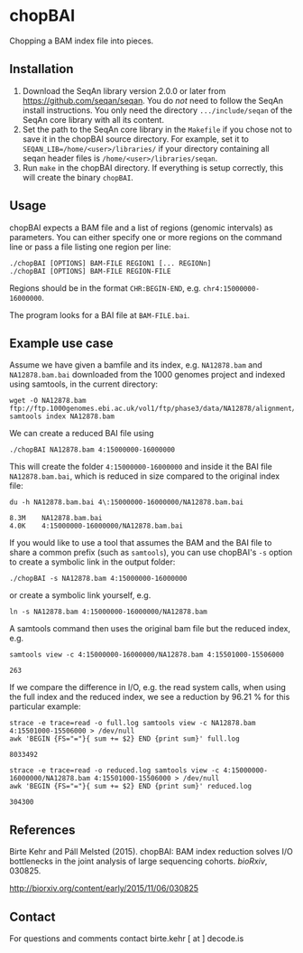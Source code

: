 chopBAI
=======

Chopping a BAM index file into pieces.


Installation
------------

1. Download the SeqAn library version 2.0.0 or later from https://github.com/seqan/seqan.
   You do *not* need to follow the SeqAn install instructions.
   You only need the directory `.../include/seqan` of the SeqAn core library with all its content.
2. Set the path to the SeqAn core library in the `Makefile` if you chose not to save it in the chopBAI source directory.
   For example, set it to `SEQAN_LIB=/home/<user>/libraries/` if your directory containing all seqan header files is
   `/home/<user>/libraries/seqan`.
3. Run `make` in the chopBAI directory. If everything is setup correctly, this will create the binary `chopBAI`.


Usage
-----

chopBAI expects a BAM file and a list of regions (genomic intervals) as parameters.
You can either specify one or more regions on the command line or pass a file listing one region per line:

    ./chopBAI [OPTIONS] BAM-FILE REGION1 [... REGIONn]
    ./chopBAI [OPTIONS] BAM-FILE REGION-FILE


Regions should be in the format `CHR:BEGIN-END`, e.g. `chr4:15000000-16000000`.

The program looks for a BAI file at `BAM-FILE.bai`.


Example use case
----------------

Assume we have given a bamfile and its index, e.g. `NA12878.bam` and `NA12878.bam.bai` downloaded from the 1000 genomes project and indexed using samtools, in the current directory:

    wget -O NA12878.bam ftp://ftp.1000genomes.ebi.ac.uk/vol1/ftp/phase3/data/NA12878/alignment/NA12878.mapped.ILLUMINA.bwa.CEU.low_coverage.20121211.bam
    samtools index NA12878.bam

We can create a reduced BAI file using

    ./chopBAI NA12878.bam 4:15000000-16000000

This will create the folder `4:15000000-16000000` and inside it the BAI file `NA12878.bam.bai`, which is reduced in size compared to the original index file:

    du -h NA12878.bam.bai 4\:15000000-16000000/NA12878.bam.bai
    
    8.3M    NA12878.bam.bai
    4.0K    4:15000000-16000000/NA12878.bam.bai

If you would like to use a tool that assumes the BAM and the BAI file to share a common prefix (such as `samtools`), you can use chopBAI's `-s` option to create a symbolic link in the output folder:

    ./chopBAI -s NA12878.bam 4:15000000-16000000

or create a symbolic link yourself, e.g.

    ln -s NA12878.bam 4:15000000-16000000/NA12878.bam
    
A samtools command then uses the original bam file but the reduced index, e.g.

    samtools view -c 4:15000000-16000000/NA12878.bam 4:15501000-15506000
    
    263

If we compare the difference in I/O, e.g. the read system calls, when using the full index and the reduced index, we see a reduction by 96.21 % for this particular example:

    strace -e trace=read -o full.log samtools view -c NA12878.bam 4:15501000-15506000 > /dev/null
    awk 'BEGIN {FS="="}{ sum += $2} END {print sum}' full.log
    
    8033492
    
    strace -e trace=read -o reduced.log samtools view -c 4:15000000-16000000/NA12878.bam 4:15501000-15506000 > /dev/null
    awk 'BEGIN {FS="="}{ sum += $2} END {print sum}' reduced.log
    
    304300


References
----------

Birte Kehr and Páll Melsted (2015).
chopBAI: BAM index reduction solves I/O bottlenecks in the joint analysis of large sequencing cohorts.
*bioRxiv*, 030825.

http://biorxiv.org/content/early/2015/11/06/030825


Contact
-------

For questions and comments contact birte.kehr [ at ] decode.is
